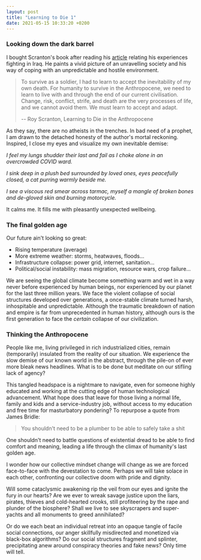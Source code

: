 ```yaml
---
layout: post
title: "Learning to Die 1"
date: 2021-05-15 10:33:20 +0200
---
```


### Looking down the dark barrel

I bought Scranton's book after reading his [article](https://opinionator.blogs.nytimes.com</2013/11/10/learning-how-to-die-in-the-anthropocene/) relating his experiences fighting in Iraq.
He paints a vivid picture of an unravelling society and his way of coping with an unpredictable and hostile environment.

> To survive as a soldier, I had to learn to accept the inevitability of my own death.
> For humanity to survive in the Anthropocene, we need to learn to live with and through the end of our current civilisation.
> Change, risk, conflict, strife, and death are the very processes of life, and we cannot avoid them.
> We must learn to accept and adapt.
>
> -- Roy Scranton, Learning to Die in the Anthropocene

As they say, there are no atheists in the trenches.
In bad need of a prophet, I am drawn to the detached honesty of the author's mortal reckoning.
Inspired, I close my eyes and visualize my own inevitable demise:

_I feel my lungs shudder their last and fail as I choke alone in an overcrowded COVID ward._

_I sink deep in a plush bed surrounded by loved ones, eyes peacefully closed, a cat purring warmly beside me._

_I see a viscous red smear across tarmac, myself a mangle of broken bones and de-gloved skin and burning motorcycle._

It calms me. It fills me with pleasantly unexpected wellbeing.

### The final golden age

Our future ain't looking so great:

- Rising temperature (average)
- More extreme weather: storms, heatwaves, floods...
- Infrastructure collapse: power grid, internet, sanitation...
- Political/social instability: mass migration, resource wars, crop failure...

We are seeing the global climate become something warm and wet in a way never before experienced by human beings, nor experienced by our planet for the last three million years.
We face the violent collapse of social structures developed over generations, a once-stable climate turned harsh, inhospitable and unpredictable.
Although the traumatic breakdown of nation and empire is far from unprecedented in human history, although ours is the first generation to face the _certain_ collapse of our civilization.

### Thinking the Anthropocene

People like me, living privileged in rich industrialized cities, remain (temporarily) insulated from the reality of our situation.
We experience the slow demise of our known world in the abstract, through the pile-on of ever more bleak news headlines. What is to be done but meditate on our stifling lack of agency?

This tangled headspace is a nightmare to navigate, even for someone highly educated and working at the cutting edge of human technological advancement.
What hope does that leave for those living a normal life, family and kids and a service-industry job, without access to my education and free time for masturbatory pondering? To repurpose a quote from James Bridle:

>  You shouldn't need to be a plumber to be able to safely take a shit

One shouldn't need to battle questions of existential dread to be able to find comfort and meaning, leading a life through the climax of humanity's last golden age.

I wonder how our collective mindset change will change as we are forced face-to-face with the devestation to come.
Perhaps we will take solace in each other, confronting our collective doom with pride and dignity.

Will some cataclysmic awakening rip the veil from our eyes and ignite the fury in our hearts? Are we ever to wreak savage justice upon the liars, pirates, thieves and cold-hearted crooks, still profiteering by the rape and plunder of the biosphere?
Shall we live to see skyscrapers and super-yachts and all monuments to greed annihilated?

Or do we each beat an individual retreat into an opaque tangle of facile social connections, our anger skillfully misdirected and monetized via black-box algorithms?
Do our social structures fragment and splinter, precipitating anew around conspiracy theories and fake news? Only time will tell.
